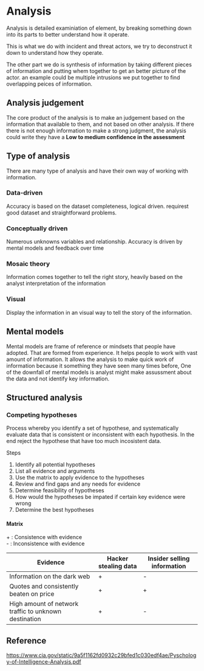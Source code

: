 # Analysis

Analysis is detailed examiniation of element, by breaking something down into its parts to better understand how it operate.

This is what we do with incident and threat actors, we try to deconstruct it down to understand how they operate.

The other part we do is synthesis of information by taking different pieces of information and putting whem together to get an better picture of the actor.
an example could be multiple intrusions we put together to find overlapping peices of information.

## Analysis judgement
The core product of the analysis is to make an judgement based on the information that available to them, and not based on other analysis.
If there there is not enough information to make a strong judgment, the analysis could write they have a **Low to medium confidence in the assessment**

## Type of analysis

There are many type of analysis and have their own way of working with information.

### Data-driven

Accuracy is based on the dataset completeness, logical driven.
requirest good dataset and straightforward problems.

### Conceptually driven

Numerous unknowns variables and relationship.
Accuracy is driven by mental models and feedback over time

### Mosaic theory

Information comes together to tell the right story, heavily based on the analyst interpretation of the information

### Visual

Display the information in an visual way to tell the story of the information.


## Mental models

Mental models are frame of reference or mindsets that people have adopted. That are formed from experience.
It helps people to work with vast amount of information. It allows the analysis to make quick work of information because it something they have seen many times before, One of the downfall of mental models is analyst might make assussment about the data and not identify key information.

## Structured analysis

### Competing hypotheses&#x20;

Process whereby you identify a set of hypothese, and systematically evaluate data that is consistent or inconsistent with each hypothesis. In the end reject the hypothese that have too much incosistent data.

Steps

1. Identify all potential hypotheses
2. List all evidence and arguments
3. Use the matrix to apply evidence to the hypotheses
4. Review and find gaps and any needs for evidence
5. Determine feasibility of hypotheses
6. How would the hypotheses be impated if certain key evidence were wrong
7. Determine the best hypotheses

#### Matrix

\+ : Consistence with evidence\
\- : Inconsistence with evidence

| Evidence                                              | Hacker stealing data | Insider selling information |
| ----------------------------------------------------- | -------------------- | --------------------------- |
| Information on the dark web                           | +                    | -                           |
| Quotes and consistently beaten on price               | +                    | +                           |
| High amount of network traffic to unknown destination | +                    | -                           |


## Reference 

https://www.cia.gov/static/9a5f1162fd0932c29bfed1c030edf4ae/Pyschology-of-Intelligence-Analysis.pdf